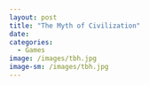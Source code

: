 ```yaml
---
layout: post
title: "The Myth of Civilization"
date: 
categories:
  - Games
image: /images/tbh.jpg
image-sm: /images/tbh.jpg
---
```



